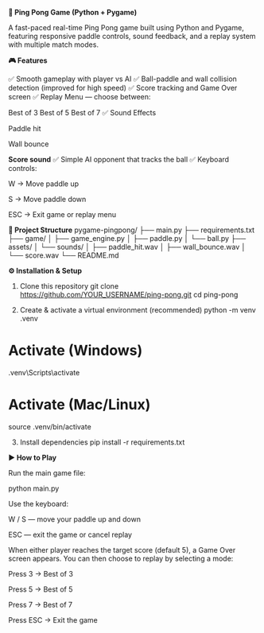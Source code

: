 **🏓 Ping Pong Game (Python + Pygame)**

A fast-paced real-time Ping Pong game built using Python and Pygame, featuring responsive paddle controls, sound feedback, and a replay system with multiple match modes.

**🎮 Features**

✅ Smooth gameplay with player vs AI
✅ Ball-paddle and wall collision detection (improved for high speed)
✅ Score tracking and Game Over screen
✅ Replay Menu — choose between:

Best of 3
Best of 5
Best of 7
✅ Sound Effects

Paddle hit

Wall bounce

**Score sound**
✅ Simple AI opponent that tracks the ball
✅ Keyboard controls:

W → Move paddle up

S → Move paddle down

ESC → Exit game or replay menu

**🧩 Project Structure**
pygame-pingpong/
├── main.py
├── requirements.txt
├── game/
│   ├── game_engine.py
│   ├── paddle.py
│   └── ball.py
├── assets/
│   └── sounds/
│       ├── paddle_hit.wav
│       ├── wall_bounce.wav
│       └── score.wav
└── README.md

**⚙️ Installation & Setup**
1. Clone this repository
git clone https://github.com/YOUR_USERNAME/ping-pong.git
cd ping-pong

2. Create & activate a virtual environment (recommended)
python -m venv .venv
# Activate (Windows)
.venv\Scripts\activate
# Activate (Mac/Linux)
source .venv/bin/activate

3. Install dependencies
pip install -r requirements.txt

**▶️ How to Play**

Run the main game file:

python main.py


Use the keyboard:

W / S — move your paddle up and down

ESC — exit the game or cancel replay

When either player reaches the target score (default 5), a Game Over screen appears.
You can then choose to replay by selecting a mode:

Press 3 → Best of 3

Press 5 → Best of 5

Press 7 → Best of 7

Press ESC → Exit the game
